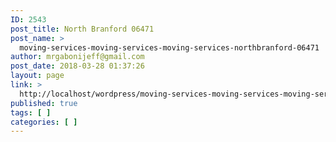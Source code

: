 ```yaml
---
ID: 2543
post_title: North Branford 06471
post_name: >
  moving-services-moving-services-moving-services-northbranford-06471
author: mrgabonijeff@gmail.com
post_date: 2018-03-28 01:37:26
layout: page
link: >
  http://localhost/wordpress/moving-services-moving-services-moving-services-northbranford-06471/
published: true
tags: [ ]
categories: [ ]
---
```

